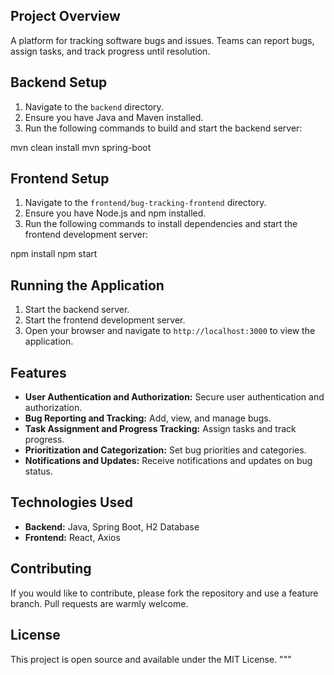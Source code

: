 ## Project Overview
A platform for tracking software bugs and issues. Teams can report bugs, assign tasks, and track progress until resolution.


## Backend Setup
1. Navigate to the `backend` directory.
2. Ensure you have Java and Maven installed.
3. Run the following commands to build and start the backend server:

mvn clean install mvn spring-boot


## Frontend Setup
1. Navigate to the `frontend/bug-tracking-frontend` directory.
2. Ensure you have Node.js and npm installed.
3. Run the following commands to install dependencies and start the frontend development server:

npm install npm start


## Running the Application
1. Start the backend server.
2. Start the frontend development server.
3. Open your browser and navigate to `http://localhost:3000` to view the application.

## Features
- **User Authentication and Authorization:** Secure user authentication and authorization.
- **Bug Reporting and Tracking:** Add, view, and manage bugs.
- **Task Assignment and Progress Tracking:** Assign tasks and track progress.
- **Prioritization and Categorization:** Set bug priorities and categories.
- **Notifications and Updates:** Receive notifications and updates on bug status.

## Technologies Used
- **Backend:** Java, Spring Boot, H2 Database
- **Frontend:** React, Axios

## Contributing
If you would like to contribute, please fork the repository and use a feature branch. Pull requests are warmly welcome.

## License
This project is open source and available under the MIT License.
"""

